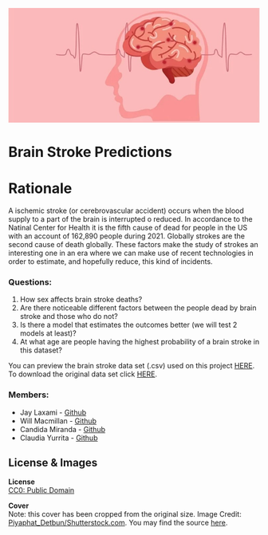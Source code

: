 ![cover](/Images/dataset-cover.jpg)
# Brain Stroke Predictions

# Rationale
A ischemic stroke (or cerebrovascular accident) occurs when the blood supply to a part of the brain is interrupted o reduced. In accordance to the Natinal Center for Health it is the fifth cause of dead for people in the US with an account of 162,890 people during 2021. Globally strokes are the second cause of death globally. These factors make the study of strokes an interesting one in an era where we can make use of recent technologies in order to estimate, and hopefully reduce, this kind of incidents.

### Questions:
1. How sex affects brain stroke deaths?
2. Are there noticeable different factors between the people dead by brain stroke and those who do not?
3. Is there a model that estimates the outcomes better (we will test 2 models at least)?
4. At what age are people having the highest probability of a brain stroke in this dataset?

You can preview the brain stroke data set (.csv) used on this project [HERE](/Resources/brain_stroke_data.csv). To download the original data set click [HERE](https://www.kaggle.com/datasets/zzettrkalpakbal/full-filled-brain-stroke-dataset/download?datasetVersionNumber=2).

### Members: 
* Jay Laxami - [Github](https://github.com/JayLaxami)
* Will Macmillan - [Github](https://github.com/willmacmillan)
* Candida Miranda - [Github](https://github.com/candidamg)
* Claudia Yurrita - [Github](https://github.com/Clauym)


## License & Images

<b> License </b><br>
[CC0: Public Domain](https://creativecommons.org/publicdomain/zero/1.0/)

<b> Cover </b><br>
Note: this cover has been cropped from the original size. Image Credit: [Piyaphat_Detbun/Shutterstock.com](Piyaphat_Detbun/Shutterstock.com). You may find the source [here](https://www.news-medical.net/news/20211117/Raising-awareness-of-stroke-and-how-to-prevent-it.aspx).
